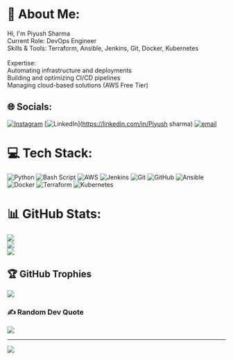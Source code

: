 # 💫 About Me:
Hi, I'm Piyush Sharma<br>Current Role: DevOps Engineer <br>Skills & Tools: Terraform, Ansible, Jenkins, Git, Docker, Kubernetes<br><br>Expertise:<br>Automating infrastructure and deployments<br>Building and optimizing CI/CD pipelines<br>Managing cloud-based solutions (AWS Free Tier)


## 🌐 Socials:
[![Instagram](https://img.shields.io/badge/Instagram-%23E4405F.svg?logo=Instagram&logoColor=white)](https://instagram.com/piyushsharma098p) [![LinkedIn](https://img.shields.io/badge/LinkedIn-%230077B5.svg?logo=linkedin&logoColor=white)](https://linkedin.com/in/Piyush sharma) [![email](https://img.shields.io/badge/Email-D14836?logo=gmail&logoColor=white)](mailto:piyushsh406@gmail.com) 

# 💻 Tech Stack:
![Python](https://img.shields.io/badge/python-3670A0?style=for-the-badge&logo=python&logoColor=ffdd54) ![Bash Script](https://img.shields.io/badge/bash_script-%23121011.svg?style=for-the-badge&logo=gnu-bash&logoColor=white) ![AWS](https://img.shields.io/badge/AWS-%23FF9900.svg?style=for-the-badge&logo=amazon-aws&logoColor=white) ![Jenkins](https://img.shields.io/badge/jenkins-%232C5263.svg?style=for-the-badge&logo=jenkins&logoColor=white) ![Git](https://img.shields.io/badge/git-%23F05033.svg?style=for-the-badge&logo=git&logoColor=white) ![GitHub](https://img.shields.io/badge/github-%23121011.svg?style=for-the-badge&logo=github&logoColor=white) ![Ansible](https://img.shields.io/badge/ansible-%231A1918.svg?style=for-the-badge&logo=ansible&logoColor=white) ![Docker](https://img.shields.io/badge/docker-%230db7ed.svg?style=for-the-badge&logo=docker&logoColor=white) ![Terraform](https://img.shields.io/badge/terraform-%235835CC.svg?style=for-the-badge&logo=terraform&logoColor=white) ![Kubernetes](https://img.shields.io/badge/kubernetes-%23326ce5.svg?style=for-the-badge&logo=kubernetes&logoColor=white)
# 📊 GitHub Stats:
![](https://github-readme-stats.vercel.app/api?username=Piyush9468&theme=dark&hide_border=false&include_all_commits=true&count_private=true)<br/>
![](https://nirzak-streak-stats.vercel.app/?user=Piyush9468&theme=dark&hide_border=false)<br/>
![](https://github-readme-stats.vercel.app/api/top-langs/?username=Piyush9468&theme=dark&hide_border=false&include_all_commits=true&count_private=true&layout=compact)

## 🏆 GitHub Trophies
![](https://github-profile-trophy.vercel.app/?username=Piyush9468&theme=radical&no-frame=false&no-bg=false&margin-w=4)

### ✍️ Random Dev Quote
![](https://quotes-github-readme.vercel.app/api?type=horizontal&theme=radical)

---
[![](https://visitcount.itsvg.in/api?id=Piyush9468&icon=0&color=0)](https://visitcount.itsvg.in)

<!-- Proudly created with GPRM ( https://gprm.itsvg.in ) -->
